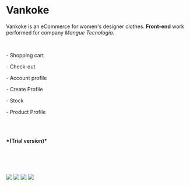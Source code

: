 <h1>Vankoke</h1>
<p>Vankoke is an eCommerce for women's designer clothes. <strong>Front-end</strong> work performed for company <i>Mangue Tecnologia</i>.
</p>
<br>
<p>- Shopping cart</p>
<p>- Check-out</p>
<p>- Account profile</p>
<p>- Create Profile</p>
<p>- Stock</p>
<p>- Product Profile</p><br><br>
<p><strong>*(Trial version)*</strong></p>
</br></br>
</br></br>

<img src="http://agenciacapiba.com.br/img/vankoke1-min.jpg">
<img src="http://agenciacapiba.com.br/img/vankoke3-min.jpg">
<img src="http://agenciacapiba.com.br/img/vankoke4-min.jpg">
<img src="http://agenciacapiba.com.br/img/vankoke2-min.jpg">

